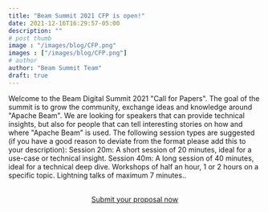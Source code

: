 ```yaml
---
title: "Beam Summit 2021 CFP is open!"
date: 2021-12-16T16:29:57-05:00
description: ""
# post thumb
image : "/images/blog/CFP.png"
images : ["/images/blog/CFP.png"]
# author
author: "Beam Summit Team"
draft: true
---
```


Welcome to the Beam Digital Summit 2021 "Call for Papers". The goal of the summit is to grow the community, exchange ideas and knowledge around "Apache Beam".
We are looking for speakers that can provide technical insights, but also for people that can tell interesting stories on how and where "Apache Beam" is used.
The following session types are suggested (if you have a good reason to deviate from the format please add this to your description):
Session 20m: A short session of 20 minutes, ideal for a use-case or technical insight.
Session 40m: A long session of 40 minutes, ideal for a technical deep dive.
Workshops of half an hour, 1 or 2 hours on a specific topic.
Lightning talks of maximum 7 minutes..

<br>
<center>
<a href="https://sessionize.com/beam-digital-summit-2021/" target="_blank" class="btn btn-warning mt-3 mb-5">Submit your proposal now</a>
</center>

